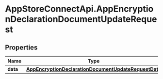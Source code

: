 # AppStoreConnectApi.AppEncryptionDeclarationDocumentUpdateRequest

## Properties

Name | Type | Description | Notes
------------ | ------------- | ------------- | -------------
**data** | [**AppEncryptionDeclarationDocumentUpdateRequestData**](AppEncryptionDeclarationDocumentUpdateRequestData.md) |  | 


